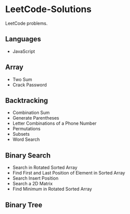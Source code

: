 # LeetCode-Solutions

LeetCode problems.

## Languages

- JavaScript

## Array

- Two Sum
- Crack Password

## Backtracking

- Combination Sum
- Generate Parentheses
- Letter Combinations of a Phone Number
- Permutations
- Subsets
- Word Search

## Binary Search

- Search in Rotated Sorted Array
- Find First and Last Position of Element in Sorted Array
- Search Insert Position
- Search a 2D Matrix
- Find Minimum in Rotated Sorted Array

## Binary Tree
